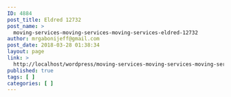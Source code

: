 ```yaml
---
ID: 4884
post_title: Eldred 12732
post_name: >
  moving-services-moving-services-moving-services-eldred-12732
author: mrgabonijeff@gmail.com
post_date: 2018-03-28 01:38:34
layout: page
link: >
  http://localhost/wordpress/moving-services-moving-services-moving-services-eldred-12732/
published: true
tags: [ ]
categories: [ ]
---
```

